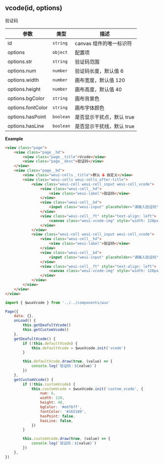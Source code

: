 ## vcode(id, options)
验证码

| 参数 | 类型 | 描述 |
| --- | --- | --- |
| id | <code>string</code> | canvas 组件的唯一标识符 |
| options | <code>object</code> | 配置项 |
| options.str | <code>string</code> | 验证码范围 |
| options.num | <code>number</code> | 验证码长度，默认值 6 |
| options.width | <code>number</code> | 画布宽度，默认值 120 |
| options.height | <code>number</code> | 画布高度，默认值 40 |
| options.bgColor | <code>string</code> | 画布背景色 |
| options.fontColor | <code>string</code> | 画布字体颜色 |
| options.hasPoint | <code>boolean</code> | 是否显示干扰点，默认 true |
| options.hasLine | <code>boolean</code> | 是否显示干扰线，默认 true |

**Example**  
```html
<view class="page">
    <view class="page__hd">
        <view class="page__title">Vcode</view>
        <view class="page__desc">验证码</view>
    </view>
    <view class="page__bd">
        <view class="weui-cells__title">默认 & 自定义</view>
        <view class="weui-cells weui-cells_after-title">
            <view class="weui-cell weui-cell_input weui-cell_vcode">
                <view class="weui-cell__hd">
                    <view class="weui-label">验证码</view>
                </view>
                <view class="weui-cell__bd">
                    <input class="weui-input" placeholder="请输入验证码" />
                </view>
                <view class="weui-cell__ft" style="text-align: left">
                    <canvas class="weui-vcode-img" style="width: 120px; height: 40px;" canvas-id="vcode" bindtap="getDeafultVcode"></canvas>
                </view>
            </view>
            <view class="weui-cell weui-cell_input weui-cell_vcode">
                <view class="weui-cell__hd">
                    <view class="weui-label">验证码</view>
                </view>
                <view class="weui-cell__bd">
                    <input class="weui-input" placeholder="请输入验证码" />
                </view>
                <view class="weui-cell__ft" style="text-align: left">
                    <canvas class="weui-vcode-img" style="width: 120px; height: 40px;" canvas-id="custom_vcode" bindtap="getCustomVcode"></canvas>
                </view>
            </view>
        </view>
    </view>
</view>
```

```js
import { $wuxVcode } from '../../components/wux'

Page({
    data: {},
    onLoad() {
        this.getDeafultVcode()
        this.getCustomVcode()
    },
    getDeafultVcode() {
        if (!this.defaultVcode) {
            this.defaultVcode = $wuxVcode.init('vcode')
        }

        this.defaultVcode.draw(true, (value) => {
            console.log(`验证码：${value}`)
        })
    },
    getCustomVcode() {
        if (!this.customVcode) {
            this.customVcode = $wuxVcode.init('custom_vcode', {
                num: 6,
                width: 120,
                height: 40,
                bgColor: '#e6f6ff',
                fontColor: '#165189',
                hasPoint: false,
                hasLine: false,
            })
        }

        this.customVcode.draw(true, (value) => {
            console.log(`验证码：${value}`)
        })
    },
})
```